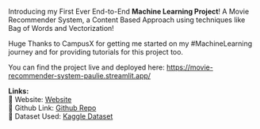 Introducing my First Ever End-to-End **Machine Learning Project**! A Movie Recommender System, a Content Based Approach using techniques like Bag of Words and Vectorization!


Huge Thanks to CampusX for getting me started on my #MachineLearning journey and for providing tutorials for this project too.



You can find the project live and deployed here: https://movie-recommender-system-paulie.streamlit.app/

**Links:** <br>
🔗 Website: [Website](https://movie-recommender-system-paulie.streamlit.app/) <br>
🔗 Github Link: [Github Repo](https://github.com/Paulie-Aditya/movie-recommender-system/) <br>
🔗 Dataset Used: [Kaggle Dataset](https://www.kaggle.com/datasets/tmdb/tmdb-movie-metadata?select=tmdb_5000_movies.csv) <br>

